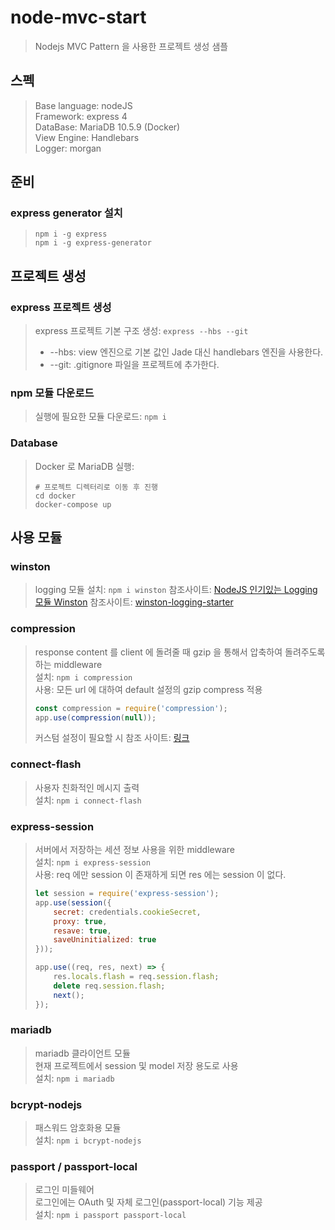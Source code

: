 # node-mvc-start
> Nodejs MVC Pattern 을 사용한 프로젝트 생성 샘플

## 스펙
> Base language: nodeJS  
> Framework: express 4  
> DataBase: MariaDB 10.5.9 (Docker)  
> View Engine: Handlebars  
> Logger: morgan  

## 준비
### express generator 설치
> ```shell
> npm i -g express
> npm i -g express-generator
> ```

## 프로젝트 생성
### express 프로젝트 생성
> express 프로젝트 기본 구조 생성: `express --hbs --git`  
> * --hbs: view 엔진으로 기본 값인 Jade 대신 handlebars 엔진을 사용한다.
> * --git: .gitignore 파일을 프로젝트에 추가한다.

### npm 모듈 다운로드
> 실행에 필요한 모듈 다운로드: `npm i`

### Database
> Docker 로 MariaDB 실행:
> ```shell
> # 프로젝트 디렉터리로 이동 후 진행
> cd docker
> docker-compose up
> ```  

## 사용 모듈
### winston
> logging 모듈
> 설치: `npm i winston`
> 참조사이트: [NodeJS 인기있는 Logging 모듈 Winston](https://basketdeveloper.tistory.com/42)
> 참조사이트: [winston-logging-starter](https://github.com/JuJin1324/winston-logging-starter)

### compression
> response content 를 client 에 돌려줄 때 gzip 을 통해서 압축하여 돌려주도록 하는 middleware  
> 설치: `npm i compression`  
> 사용: 모든 url 에 대하여 default 설정의 gzip compress 적용
> ```javascript
> const compression = require('compression');
> app.use(compression(null));
> ```  
> 커스텀 설정이 필요할 시 참조 사이트: [링크](https://github.com/expressjs/compression)

### connect-flash
> 사용자 친화적인 메시지 출력  
> 설치: `npm i connect-flash`  

### express-session
> 서버에서 저장하는 세션 정보 사용을 위한 middleware  
> 설치: `npm i express-session`  
> 사용: req 에만 session 이 존재하게 되면 res 에는 session 이 없다.
> ```javascript
> let session = require('express-session');
> app.use(session({
>     secret: credentials.cookieSecret,
>     proxy: true,
>     resave: true,
>     saveUninitialized: true
> }));
> 
> app.use((req, res, next) => {
>     res.locals.flash = req.session.flash;
>     delete req.session.flash;
>     next();
> });
> ```

### mariadb
> mariadb 클라이언트 모듈    
> 현재 프로젝트에서 session 및 model 저장 용도로 사용    
> 설치: `npm i mariadb`  

### bcrypt-nodejs
> 패스워드 암호화용 모듈  
> 설치: `npm i bcrypt-nodejs`

### passport / passport-local
> 로그인 미들웨어  
> 로그인에는 OAuth 및 자체 로그인(passport-local) 기능 제공  
> 설치: `npm i passport passport-local`  

 
